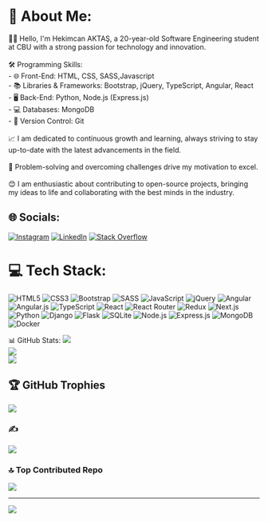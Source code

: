 # 💫 About Me:
👨‍💻 Hello, I'm Hekimcan AKTAŞ, a 20-year-old Software Engineering student at CBU with a strong passion for technology and innovation.<br><br>🛠 Programming Skills:<br>- 🌐 Front-End: HTML, CSS, SASS,Javascript<br>- 📚 Libraries & Frameworks: Bootstrap, jQuery, TypeScript, Angular, React<br>- 🖥️ Back-End: Python, Node.js (Express.js)<br>- 💻 Databases: MongoDB<br>- 💾 Version Control: Git<br><br>📈 I am dedicated to continuous growth and learning, always striving to stay up-to-date with the latest advancements in the field.<br><br>🎯 Problem-solving and overcoming challenges drive my motivation to excel.<br><br>😊 I am enthusiastic about contributing to open-source projects, bringing my ideas to life and collaborating with the best minds in the industry.


## 🌐 Socials:
[![Instagram](https://img.shields.io/badge/Instagram-%23E4405F.svg?logo=Instagram&logoColor=white)](https://instagram.com/hekimcan.aktas) [![LinkedIn](https://img.shields.io/badge/LinkedIn-%230077B5.svg?logo=linkedin&logoColor=white)](https://linkedin.com/in/hekimcan-aktas) [![Stack Overflow](https://img.shields.io/badge/-Stackoverflow-FE7A16?logo=stack-overflow&logoColor=white)](https://stackoverflow.com/users/22125722) 


# 💻 Tech Stack:
![HTML5](https://img.shields.io/badge/HTML5-%23E34F26.svg?style=for-the-badge&logo=html5&logoColor=white)
![CSS3](https://img.shields.io/badge/CSS3-%231572B6.svg?style=for-the-badge&logo=css3&logoColor=white)
![Bootstrap](https://img.shields.io/badge/Bootstrap-%23563D7C.svg?style=for-the-badge&logo=bootstrap&logoColor=white)
![SASS](https://img.shields.io/badge/SASS-hotpink.svg?style=for-the-badge&logo=SASS&logoColor=white)
![JavaScript](https://img.shields.io/badge/JavaScript-%23323330.svg?style=for-the-badge&logo=javascript&logoColor=%23F7DF1E)
![jQuery](https://img.shields.io/badge/jQuery-%230769AD.svg?style=for-the-badge&logo=jquery&logoColor=white)
![Angular](https://img.shields.io/badge/Angular-%23DD0031.svg?style=for-the-badge&logo=angular&logoColor=white)
![Angular.js](https://img.shields.io/badge/Angular.js-%23E23237.svg?style=for-the-badge&logo=angularjs&logoColor=white)
![TypeScript](https://img.shields.io/badge/TypeScript-%23007ACC.svg?style=for-the-badge&logo=typescript&logoColor=white)
![React](https://img.shields.io/badge/React-%2320232a.svg?style=for-the-badge&logo=react&logoColor=%2361DAFB)
![React Router](https://img.shields.io/badge/React_Router-CA4245?style=for-the-badge&logo=react-router&logoColor=white)
![Redux](https://img.shields.io/badge/Redux-%23593d88.svg?style=for-the-badge&logo=redux&logoColor=white)
![Next.js](https://img.shields.io/badge/Next.js-black?style=for-the-badge&logo=next.js&logoColor=white)
![Python](https://img.shields.io/badge/Python-3670A0?style=for-the-badge&logo=python&logoColor=ffdd54)
![Django](https://img.shields.io/badge/Django-%23092E20.svg?style=for-the-badge&logo=django&logoColor=white)
![Flask](https://img.shields.io/badge/Flask-%23000.svg?style=for-the-badge&logo=flask&logoColor=white)
![SQLite](https://img.shields.io/badge/SQLite-%2307405e.svg?style=for-the-badge&logo=sqlite&logoColor=white)
![Node.js](https://img.shields.io/badge/Node.js-6DA55F?style=for-the-badge&logo=node.js&logoColor=white)
![Express.js](https://img.shields.io/badge/Express.js-%23404d59.svg?style=for-the-badge&logo=express&logoColor=%2361DAFB)
![MongoDB](https://img.shields.io/badge/MongoDB-%234ea94b.svg?style=for-the-badge&logo=mongodb&logoColor=white)
![Docker](https://img.shields.io/badge/Docker-%230db7ed.svg?style=for-the-badge&logo=docker&logoColor=white)










 📊 GitHub Stats:
![](https://github-readme-stats.vercel.app/api?username=hekimm&theme=dark&hide_border=false&include_all_commits=false&count_private=false)<br/>
![](https://github-readme-streak-stats.herokuapp.com/?user=hekimm&theme=dark&hide_border=false)<br/>
![](https://github-readme-stats.vercel.app/api/top-langs/?username=hekimm&theme=dark&hide_border=false&include_all_commits=false&count_private=false&layout=compact)

## 🏆 GitHub Trophies
![](https://github-profile-trophy.vercel.app/?username=hekimm&theme=tokyonight&no-frame=false&no-bg=true&margin-w=4)

### ✍️
![](https://quotes-github-readme.vercel.app/api?type=horizontal&theme=radical)

### 🔝 Top Contributed Repo
![](https://github-contributor-stats.vercel.app/api?username=hekimm&limit=5&theme=dark&combine_all_yearly_contributions=true)

---
[![](https://visitcount.itsvg.in/api?id=hekimm&icon=0&color=0)](https://visitcount.itsvg.in)

<!-- Proudly created with GPRM ( https://gprm.itsvg.in ) -->

